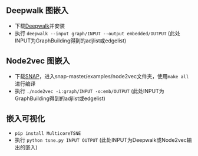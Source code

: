 ## Deepwalk 图嵌入
- 下载[Deepwalk](https://github.com/phanein/deepwalk)并安装
- 执行 `deepwalk --input graph/INPUT --output embedded/OUTPUT` (此处INPUT为GraphBuilding得到的adjlist或edgelist)

## Node2vec 图嵌入
- 下载[SNAP](https://github.com/snap-stanford/snap)，进入snap-master/examples/node2vec文件夹，使用`make all`进行编译
- 执行 `./node2vec -i:graph/INPUT -o:emb/OUTPUT` (此处INPUT为GraphBuilding得到的adjlist或edgelist)

## 嵌入可视化
- `pip install MulticoreTSNE`
- 执行 `python tsne.py INPUT OUTPUT` (此处INPUT为Deepwalk或Node2vec输出的嵌入)
